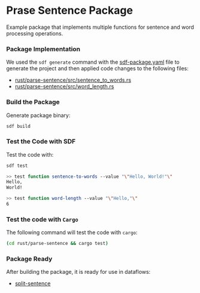 # Prase Sentence Package

Example package that implements multiple functions for sentence and word processing operations.


### Package Implementation

We used the `sdf generate` command with the [sdf-package.yaml](./sdf-package.yaml) file to generate the project and then applied code changes to the following files:

* [rust/parse-sentence/src/sentence_to_words.rs](./rust/parse-sentence/src/sentence_to_words.rs)
* [rust/parse-sentence/src/word_length.rs](./rust/parse-sentence/src/word_length.rs)


### Build the Package

Generate package binary:

```bash
sdf build
```

### Test the Code with SDF

Test the code with:

```bash
sdf test
```

```bash
>> test function sentence-to-words --value "\"Hello, World!"\"
Hello,
World!
```

```bash
>> test function word-length --value "\"Hello,"\"
6
```

### Test the code with `Cargo`

The following command will test the code with `cargo`:

```bash
(cd rust/parse-sentence && cargo test)
```

### Package Ready

After building the package, it is ready for use in dataflows:
* [split-sentence](../../dataflows/split-sentence/README.MD)

[Install SDF]: /README.MD#prerequisites
